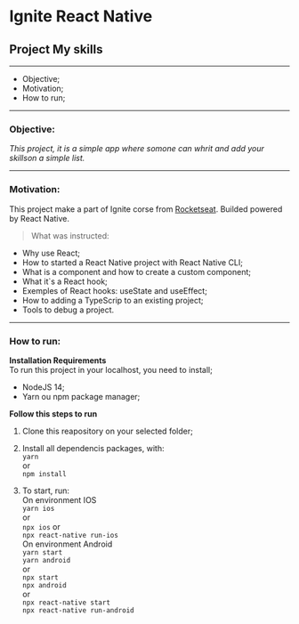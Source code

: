 # Ignite React Native 
## Project My skills
----

* Objective;
* Motivation;
* How to run;

----

### Objective:

*This project, it is a simple app where somone can whrit and add your skillson a simple list.*

----

### Motivation:

This project make a part of Ignite corse from [Rocketseat](https://rocketseat.com.br/).
Builded powered by React Native.

> What was instructed:
  * Why use React;
  * How to started a React Native project with React Native CLI;
  * What is a component and how to create a custom component;
  * What it`s a React hook;
  * Exemples of React hooks: useState and useEffect;
  * How to adding a TypeScrip to an existing project;
  * Tools to debug a project.

----

### How to run:

**Installation Requirements**  
To run this project in your localhost, you need to install;
 * NodeJS 14;
 * Yarn ou npm package manager;

**Follow this steps to run**
1. Clone this reapository on your selected folder;
2. Install all dependencis packages, with:  
`yarn`    
or  
`npm install`  

3. To start, run:  
On environment IOS  
`yarn ios`  
or  
`npx ios`
or  
`npx react-native run-ios`  
On environment Android  
`yarn start`  
`yarn android`  
or  
`npx start`  
`npx android`  
or  
`npx react-native start`  
`npx react-native run-android`  
